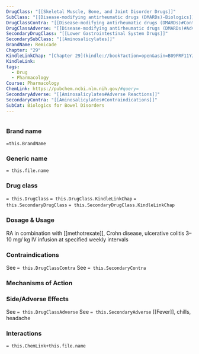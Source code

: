 ```yaml
---
DrugClass: "[[Skeletal Muscle, Bone, and Joint Disorder Drugs]]"
SubClass: "[[Disease-modifying antirheumatic drugs (DMARDs)-Biologics]]"
DrugClassContra: "[[Disease-modifying antirheumatic drugs (DMARDs)#Contraindications]]"
DrugClassAdverse: "[[Disease-modifying antirheumatic drugs (DMARDs)#Adverse Reactions]]"
SecondaryDrugClass: "[[Lower Gastrointestinal System Drugs]]"
SecondarySubClass: "[[Aminosalicylates]]"
BrandName: Remicade
Chapter: "29"
KindleLinkChap: "[Chapter 29](kindle://book?action=open&asin=B09FRF11YJ&location=15248)"
KindleLink: 
tags:
  - Drug
  - Pharmacology
Course: Pharmacology
ChemLink: https://pubchem.ncbi.nlm.nih.gov/#query=
SecondaryAdverse: "[[Aminosalicylates#Adverse Reactions]]"
SecondaryContra: "[[Aminosalicylates#Contraindications]]"
SubCat: Biologics for Bowel Disorders
---
```

```smiles

```

### Brand name
`=this.BrandName`

### Generic name
`= this.file.name`

### Drug class 
`= this.DrugClass`
	`= this.DrugClass.KindleLinkChap`
`= this.SecondaryDrugClass`
	`= this.SecondaryDrugClass.KindleLinkChap`
	
### Dosage & Usage
RA in combination with [[methotrexate]], Crohn disease, ulcerative colitis 
3– 10 mg/ kg IV infusion at specified weekly intervals

### Contraindications
See `= this.DrugClassContra`
See `= this.SecondaryContra`

### Mechanisms of Action

### Side/Adverse Effects
See `= this.DrugClassAdverse`
See `= this.SecondaryAdverse`
[[Fever]], chills, headache

### Interactions

`= this.ChemLink+this.file.name`

